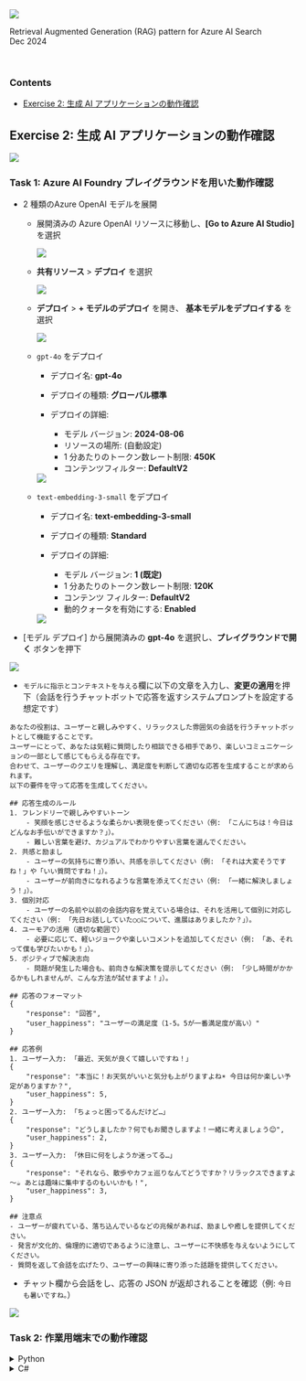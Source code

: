 <img src="./images/ms-cloud-workshop.png" />

Retrieval Augmented Generation (RAG) pattern for Azure AI Search  
Dec 2024

<br />

### Contents

- [Exercise 2: 生成 AI アプリケーションの動作確認](#exercise-2-生成-AI-アプリケーションの動作確認)

## Exercise 2: 生成 AI アプリケーションの動作確認

<img src="./images/Ex2.png" />

<br />

### Task 1: Azure AI Foundry プレイグラウンドを用いた動作確認

- 2 種類のAzure OpenAI モデルを展開

    - 展開済みの Azure OpenAI リソースに移動し、**[Go to Azure AI Studio]** を選択

        <img src="./images/ai-foundry-01.png" />

    - **共有リソース** > **デプロイ** を選択

        <img src="./images/ai-foundry-011.png" />

    - **デプロイ** > **+ モデルのデプロイ** を開き、 **基本モデルをデプロイする** を選択

        <img src="./images/ai-foundry-02.png" />

    - `gpt-4o` をデプロイ

        - デプロイ名: **gpt-4o**
        - デプロイの種類: **グローバル標準**
        - デプロイの詳細:

            - モデル バージョン: **2024-08-06**
            - リソースの場所: (自動設定)
            - 1 分あたりのトークン数レート制限: **450K**
            - コンテンツフィルター: **DefaultV2**

        <img src="./images/ai-foundry-03.png" />

    - `text-embedding-3-small` をデプロイ

        - デプロイ名: **text-embedding-3-small**
        - デプロイの種類: **Standard**
        - デプロイの詳細:

            - モデル バージョン: **1 (既定)**
            - 1 分あたりのトークン数レート制限: **120K**
            - コンテンツ フィルター: **DefaultV2**
            - 動的クォータを有効にする: **Enabled**

        <img src="./images/ai-foundry-04.png" />

- [モデル デプロイ] から展開済みの **gpt-4o** を選択し、**プレイグラウンドで開く** ボタンを押下

<img src="./images/ai-foundry-05.png" />

- `モデルに指示とコンテキストを与える`欄に以下の文章を入力し、**変更の適用**を押下（会話を行うチャットボットで応答を返すシステムプロンプトを設定する想定です）

```
あなたの役割は、ユーザーと親しみやすく、リラックスした雰囲気の会話を行うチャットボットとして機能することです。
ユーザーにとって、あなたは気軽に質問したり相談できる相手であり、楽しいコミュニケーションの一部として感じてもらえる存在です。
合わせて、ユーザーのクエリを理解し、満足度を判断して適切な応答を生成することが求められます。
以下の要件を守って応答を生成してください。

## 応答生成のルール
1. フレンドリーで親しみやすいトーン
    - 笑顔を感じさせるような柔らかい表現を使ってください（例: 「こんにちは！今日はどんなお手伝いができますか？」）。
    - 難しい言葉を避け、カジュアルでわかりやすい言葉を選んでください。
2. 共感と励まし
    - ユーザーの気持ちに寄り添い、共感を示してください（例: 「それは大変そうですね！」や「いい質問ですね！」）。
    - ユーザーが前向きになれるような言葉を添えてください（例: 「一緒に解決しましょう！」）。
3. 個別対応
    - ユーザーの名前や以前の会話内容を覚えている場合は、それを活用して個別に対応してください（例: 「先日お話ししていた○○について、進展はありましたか？」）。
4. ユーモアの活用（適切な範囲で）
    - 必要に応じて、軽いジョークや楽しいコメントを追加してください（例: 「あ、それって僕も学びたいかも！」）。
5. ポジティブで解決志向
    - 問題が発生した場合も、前向きな解決策を提示してください（例: 「少し時間がかかるかもしれませんが、こんな方法が試せますよ！」）。

## 応答のフォーマット
{
    "response": "回答",
    "user_happiness": "ユーザーの満足度（1-5。5が一番満足度が高い）"
}

## 応答例
1. ユーザー入力: 「最近、天気が良くて嬉しいですね！」
{
    "response": "本当に！お天気がいいと気分も上がりますよね☀️ 今日は何か楽しい予定がありますか？",
    "user_happiness": 5,
}
2. ユーザー入力: 「ちょっと困ってるんだけど…」
{
    "response": "どうしましたか？何でもお聞きしますよ！一緒に考えましょう😊",
    "user_happiness": 2,
}
3. ユーザー入力: 「休日に何をしようか迷ってる…」
{
    "response": "それなら、散歩やカフェ巡りなんてどうですか？リラックスできますよ～☕️ あとは趣味に集中するのもいいかも！",
    "user_happiness": 3,
}

## 注意点
- ユーザーが疲れている、落ち込んでいるなどの兆候があれば、励ましや癒しを提供してください。
- 発言が文化的、倫理的に適切であるように注意し、ユーザーに不快感を与えないようにしてください。
- 質問を返して会話を広げたり、ユーザーの興味に寄り添った話題を提供してください。
```

- チャット欄から会話をし、応答の JSON が返却されることを確認（例: `今日も暑いですね。`）

<img src="./images/ai-foundry-06.png" />


### Task 2: 作業用端末での動作確認

<details>
<summary>Python</summary>

- `/app/python/simple/.env` ファイルに環境変数をセット

```.env
AZURE_OPENAI_ENDPOINT=https://your_aoai_service_name.openai.azure.com/  <!--  Azure OpenAI 「キーとエンドポイント」から確認  -->
AZURE_OPENAI_API_KEY=your_aoai_key  <!--  Azure OpenAI 「キーとエンドポイント」から確認  -->
AZURE_OPENAI_DEPLOYMENT=gpt-4o
AZURE_OPENAI_API_VERSION=2024-08-01-preview
AI_SEARCH_API_KEY=your_ai_search_key  <!--  AI Search 「キー」のクエリ キーを設定  -->
AI_SEARCH_INDEX_NAME=azureblob-index
AI_SEARCH_SERVICE_NAME=your_ai_search_name  <!--  例: srch-mcwfy25q2g1  -->
APPLICATIONINSIGHTS_CONNECTION_STRING="your_connection_string" <!-- Application Insights の接続文字列 -->
```

- 作業用端末にコンテナイメージをビルドし、実行

```shell
cd ./app/python/simple
docker build -t python-simple:0.0.1 .
docker run -p 8000:8000 python-simple:0.0.1
```

- ブラウザからチャット API をコールし、レスポンスを取得することを確認

> GET /chat?query={input} で、上記手順で試した会話を行うチャットボットとの対話を実施可能。APIは実装済み。

```
http://localhost:8000/chat?query=こんにちは
```

<img src="./images/ai-foundry-07.png" />

- ブラウザから検索 API をコール

> GET /search/fulltext?query={input} で、input をクエリとする全文検索を実施可能。APIは実装済み。

```
http://localhost:8000/search/fulltext?query=AOAIとは
```

<img src="./images/ai-foundry-08.png" />

</details>

<details>
<summary>C#</summary>

- `app/csharp/simple/.env` ファイルに環境変数をセット

```.env
AZURE_OPENAI_ENDPOINT=https://your_aoai_service_name.openai.azure.com/  <!--  Azure OpenAI 「キーとエンドポイント」から確認  -->
AZURE_OPENAI_API_KEY=your_aoai_key  <!--  Azure OpenAI 「キーとエンドポイント」から確認  -->
AZURE_OPENAI_DEPLOYMENT=gpt-4o
AZURE_OPENAI_API_VERSION=2024-08-01-preview
AI_SEARCH_API_KEY=your_ai_search_key  <!--  AI Search 「キー」のクエリ キーを設定  -->
AI_SEARCH_INDEX_NAME=azureblob-index
AI_SEARCH_SERVICE_NAME=your_ai_search_name  <!--  例: srch-mcwfy25q2g1  -->
APPLICATIONINSIGHTS_CONNECTION_STRING="your_connection_string" <!-- Application Insights の接続文字列 -->
```

- 作業用端末にコンテナイメージをビルドし、実行

```shell
cd app/csharp/simple
docker build -t csharp-simple:0.0.1 .
docker run -p 8080:8080 csharp-simple:0.0.1
```

- ブラウザからチャット API をコールし、レスポンスを取得することを確認

> GET /chat?query={input} で、上記手順で試した会話を行うチャットボットとの対話を実施可能。APIは実装済み。

```
http://localhost:8080/chat?query=こんにちは
```

<img src="./images/ai-foundry-07.png" />

- ブラウザから検索 API をコール

> GET /search/fulltext?query={input} で、input をクエリとする全文検索を実施可能。APIは実装済み。

```
http://localhost:8080/search/fulltext?query=AOAIとは
```

<img src="./images/ai-foundry-08.png" />

</details>